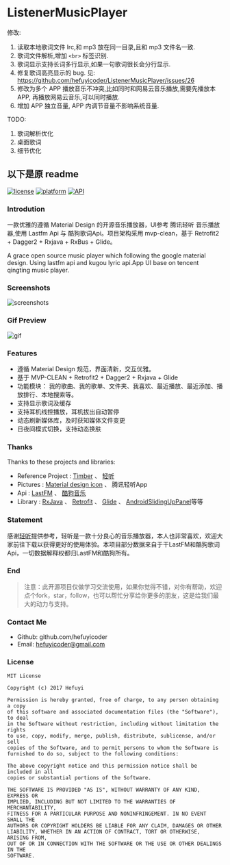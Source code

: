 # ListenerMusicPlayer

修改:
1. 读取本地歌词文件 lrc,和 mp3 放在同一目录,且和 mp3 文件名一致.
2. 歌词文件解析,增加 `<br>` 标签识别.
3. 歌词显示支持长词多行显示,如果一句歌词很长会分行显示.
4. 修复歌词高亮显示的 bug. 见: https://github.com/hefuyicoder/ListenerMusicPlayer/issues/26
5. 修改为多个 APP 播放音乐不冲突,比如同时和网易云音乐播放,需要先播放本 APP, 再播放网易云音乐,可以同时播放.
6. 增加 APP 独立音量, APP 内调节音量不影响系统音量.

TODO:
1. 歌词解析优化
2. 桌面歌词
3. 细节优化

以下是原 readme
---

[![license](https://img.shields.io/badge/license-MIT-blue.svg)](https://github.com/hefuyicoder/ListenerMusicPlayer#license)
[![platform](https://img.shields.io/badge/platform-Android-yellow.svg)](https://www.android.com)
[![API](https://img.shields.io/badge/API-16%2B-brightgreen.svg?style=flat)](https://android-arsenal.com/api?level=16)

### Introdution

一款优雅的遵循 Material Design 的开源音乐播放器，UI参考 腾讯轻听 音乐播放器,使用 Lastfm Api 与 酷狗歌词Api。项目架构采用 mvp-clean，基于 Retrofit2 + Dagger2 + Rxjava + RxBus + Glide。

A grace open source music player which following the google material design. Using lastfm api and kugou lyric api.App UI base on tencent qingting music player. 

### Screenshots

![screenshots](materials/screenshot.png)

### Gif Preview

![gif](materials/2017-02-10%2018_14_47.gif)

### Features

- 遵循 Material Design 规范，界面清新，交互优雅。
- 基于 MVP-CLEAN + Retrofit2 + Dagger2 + Rxjava + Glide
- 功能模块： 我的歌曲、我的歌单、文件夹、我喜欢、最近播放、最近添加、播放排行、本地搜索等。
- 支持显示歌词及缓存
- 支持耳机线控播放，耳机拔出自动暂停
- 动态刷新媒体库，及时获知媒体文件变更
- 日夜间模式切换，支持动态换肤

### Thanks

Thanks to these projects and libraries:

- Reference Project : [Timber](https://github.com/naman14/Timber) 、 [轻听](https://play.google.com/store/apps/details?id=com.tencent.qqmusiclocalplayer)
- Pictures : [Material design icon](https://github.com/google/material-design-icons) 、 腾讯轻听App
- Api : [LastFM](http://www.last.fm/zh/api) 、 [酷狗音乐](http://119.29.39.252/index.php/2016/10/20/1-2/)
- Library : [RxJava](https://github.com/ReactiveX/RxJava) 、 [Retrofit](https://github.com/square/retrofit) 、 [Glide](https://design.google.com/icons/) 、 [AndroidSlidingUpPanel](https://github.com/umano/AndroidSlidingUpPanel)等等

### Statement

感谢[轻听](https://play.google.com/store/apps/details?id=com.tencent.qqmusiclocalplayer)提供参考，轻听是一款十分良心的音乐播放器，本人也非常喜欢，欢迎大家前往下载以获得更好的使用体验。本项目部分数据来自于干LastFM和酷狗歌词Api，一切数据解释权都归LastFM和酷狗所有。

### End

> 注意：此开源项目仅做学习交流使用，如果你觉得不错，对你有帮助，欢迎点个fork，star，follow，也可以帮忙分享给你更多的朋友，这是给我们最大的动力与支持。

### Contact Me

- Github: github.com/hefuyicoder
- Email: hefuyicoder@gmail.com

### License

```
MIT License

Copyright (c) 2017 Hefuyi

Permission is hereby granted, free of charge, to any person obtaining a copy
of this software and associated documentation files (the "Software"), to deal
in the Software without restriction, including without limitation the rights
to use, copy, modify, merge, publish, distribute, sublicense, and/or sell
copies of the Software, and to permit persons to whom the Software is
furnished to do so, subject to the following conditions:

The above copyright notice and this permission notice shall be included in all
copies or substantial portions of the Software.

THE SOFTWARE IS PROVIDED "AS IS", WITHOUT WARRANTY OF ANY KIND, EXPRESS OR
IMPLIED, INCLUDING BUT NOT LIMITED TO THE WARRANTIES OF MERCHANTABILITY,
FITNESS FOR A PARTICULAR PURPOSE AND NONINFRINGEMENT. IN NO EVENT SHALL THE
AUTHORS OR COPYRIGHT HOLDERS BE LIABLE FOR ANY CLAIM, DAMAGES OR OTHER
LIABILITY, WHETHER IN AN ACTION OF CONTRACT, TORT OR OTHERWISE, ARISING FROM,
OUT OF OR IN CONNECTION WITH THE SOFTWARE OR THE USE OR OTHER DEALINGS IN THE
SOFTWARE.

```